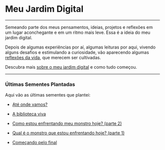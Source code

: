 # Meu Jardim Digital

---

Semeando parte dos meus pensamentos, ideias, projetos e reflexões em um lugar aconchegante e em um ritmo mais leve. Essa é a ideia do meu jardim digital.

Depois de algumas experiências por aí, algumas leituras por aqui, vivendo alguns desafios e estimulando a curiosidade, vão aparecendo algumas [reflexões da vida](./reflexoes-da-vida/index.md), que merecem ser cultivadas.

Descubra mais [sobre o meu jardim digital](./sobre-o-meu-jardim-digital/index.md) e como tudo começou.

---

### Últimas Sementes Plantadas

Aqui vão as últimas sementes que plantei:

- [Até onde vamos?](./reflexoes-da-vida/2023-10-25-ate-onde-vamos/content.md)

- [A biblioteca viva](./reflexoes-da-vida/2023-10-25-a-biblioteca-viva/content.md)

- [Como estou enfrentando meu monstro hoje? (parte 2)](./reflexoes-da-vida/2023-10-25-como-estou-enfrentando-meu-monstro-hoje-parte-2/content.md)

- [Qual é o monstro que estou enfrentando hoje? (parte 1)](./reflexoes-da-vida/2023-10-25-qual-e-o-monstro-que-estou-enfrentando-hoje-parte-1/content.md)

- [Começando pelo final](./sobre-o-meu-jardim-digital/2023-10-23-comecando-pelo-final/content.md)